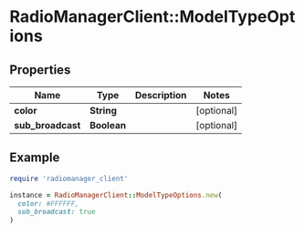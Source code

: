 # RadioManagerClient::ModelTypeOptions

## Properties

| Name | Type | Description | Notes |
| ---- | ---- | ----------- | ----- |
| **color** | **String** |  | [optional] |
| **sub_broadcast** | **Boolean** |  | [optional] |

## Example

```ruby
require 'radiomanager_client'

instance = RadioManagerClient::ModelTypeOptions.new(
  color: #FFFFFF,
  sub_broadcast: true
)
```

